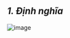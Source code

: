 ## **_1. Định nghĩa_**

![image](https://github.com/imHy0/Port_Swigger_Learning/assets/88024759/1333043a-2454-4ea5-850a-6a67c777be8a)
